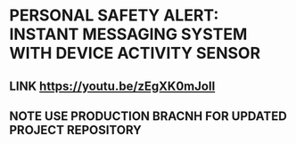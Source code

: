 # PERSONAL SAFETY ALERT: INSTANT MESSAGING SYSTEM WITH DEVICE ACTIVITY SENSOR
## LINK https://youtu.be/zEgXK0mJolI
## NOTE USE PRODUCTION BRACNH FOR UPDATED PROJECT REPOSITORY
